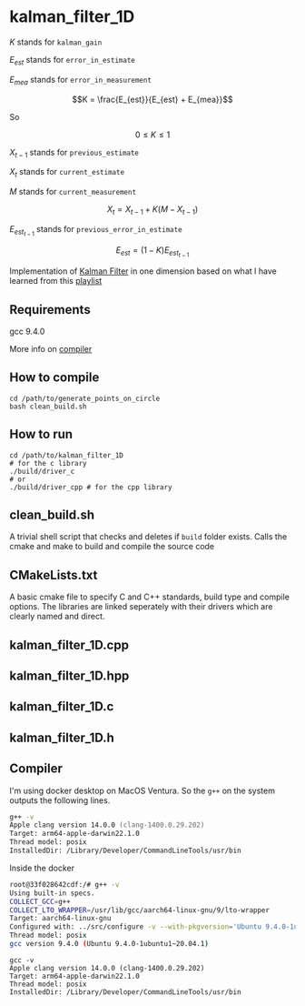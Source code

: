 # kalman_filter_1D
$K$ stands for `kalman_gain`

$E_{est}$ stands for `error_in_estimate`

$E_{mea}$ stands for `error_in_measurement`

$$K = \frac{E_{est}}{E_{est} + E_{mea}}$$

So

$$ 0 \leq K \leq 1 $$

$X_{t-1}$ stands for `previous_estimate`

$X_t$ stands for `current_estimate`

$M$ stands for `current_measurement`

$$X_t = X_{t-1} + K(M - X_{t-1})$$

$E_{est_{t-1}}$ stands for `previous_error_in_estimate`

$$E_{est} = (1 - K) E_{est_{t-1}}$$


Implementation of [Kalman Filter](https://en.wikipedia.org/wiki/Kalman_filter) in one dimension based on what I have learned from this [playlist](https://www.youtube.com/watch?v=CaCcOwJPytQ&list=PLX2gX-ftPVXU3oUFNATxGXY90AULiqnWT)

## Requirements
gcc 9.4.0

More info on [compiler](#compiler)

## How to compile
```console
cd /path/to/generate_points_on_circle
bash clean_build.sh
```

## How to run
```
cd /path/to/kalman_filter_1D
# for the c library
./build/driver_c
# or
./build/driver_cpp # for the cpp library
```

## clean_build.sh
A trivial shell script that checks and deletes if `build` folder exists.
Calls the cmake and make to build and compile the source code

## CMakeLists.txt
A basic cmake file to specify C and C++ standards, build type and compile options. The libraries are linked seperately with their drivers which are clearly named and direct.

## kalman_filter_1D.cpp

## kalman_filter_1D.hpp

## kalman_filter_1D.c

## kalman_filter_1D.h

## Compiler
I'm using docker desktop on MacOS Ventura. So the `g++` on the system outputs the following lines.

```zsh
g++ -v
Apple clang version 14.0.0 (clang-1400.0.29.202)
Target: arm64-apple-darwin22.1.0
Thread model: posix
InstalledDir: /Library/Developer/CommandLineTools/usr/bin
```
Inside the docker
```bash
root@33f028642cdf:/# g++ -v
Using built-in specs.
COLLECT_GCC=g++
COLLECT_LTO_WRAPPER=/usr/lib/gcc/aarch64-linux-gnu/9/lto-wrapper
Target: aarch64-linux-gnu
Configured with: ../src/configure -v --with-pkgversion='Ubuntu 9.4.0-1ubuntu1~20.04.1' --with-bugurl=file:///usr/share/doc/gcc-9/README.Bugs --enable-languages=c,ada,c++,go,d,fortran,objc,obj-c++,gm2 --prefix=/usr --with-gcc-major-version-only --program-suffix=-9 --program-prefix=aarch64-linux-gnu- --enable-shared --enable-linker-build-id --libexecdir=/usr/lib --without-included-gettext --enable-threads=posix --libdir=/usr/lib --enable-nls --enable-clocale=gnu --enable-libstdcxx-debug --enable-libstdcxx-time=yes --with-default-libstdcxx-abi=new --enable-gnu-unique-object --disable-libquadmath --disable-libquadmath-support --enable-plugin --enable-default-pie --with-system-zlib --with-target-system-zlib=auto --enable-objc-gc=auto --enable-multiarch --enable-fix-cortex-a53-843419 --disable-werror --enable-checking=release --build=aarch64-linux-gnu --host=aarch64-linux-gnu --target=aarch64-linux-gnu
Thread model: posix
gcc version 9.4.0 (Ubuntu 9.4.0-1ubuntu1~20.04.1)
```

```console
gcc -v
Apple clang version 14.0.0 (clang-1400.0.29.202)
Target: arm64-apple-darwin22.1.0
Thread model: posix
InstalledDir: /Library/Developer/CommandLineTools/usr/bin
```
